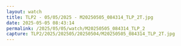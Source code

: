 ```yaml
---
layout: watch
title: TLP2 - 05/05/2025 - M20250505_084314_TLP_2T.jpg
date: 2025-05-05 08:43:14
permalink: /2025/05/05/watch/M20250505_084314_TLP_2
capture: TLP2/2025/202505/20250504/M20250505_084314_TLP_2T.jpg
---
```

